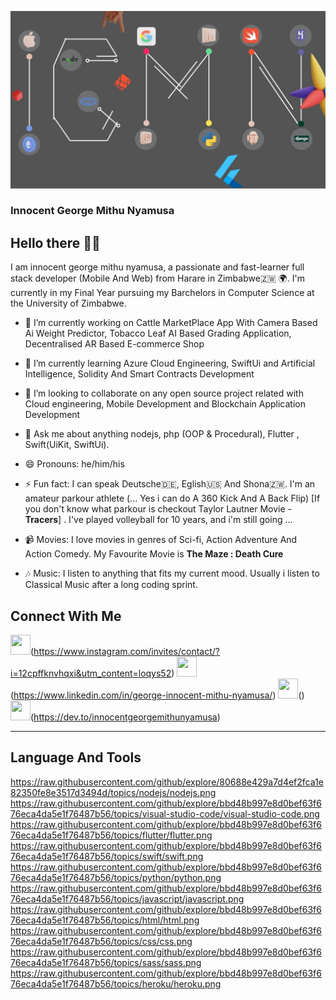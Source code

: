 [![Header](https://github.com/innocent-george-mithu-nyamusa/innocent-george-mithu-nyamusa/blob/0dd8ea08a040b34cc2ebc353047f5ff982e5d508/images/background-image.jpg "Header")](http://nyamusa.tech/)

### Innocent George Mithu Nyamusa

## Hello there 🖐🏽
I am innocent george mithu nyamusa, a passionate and fast-learner full stack developer (Mobile And Web) from Harare in Zimbabwe🇿🇼 🌍. I'm currently in my Final Year pursuing my Barchelors in Computer Science at the University of Zimbabwe.


- 🔭 I’m currently working on Cattle MarketPlace App With Camera Based Ai Weight Predictor, Tobacco Leaf AI Based Grading Application, Decentralised AR Based E-commerce Shop

- 🌱 I’m currently learning Azure Cloud Engineering, SwiftUi and Artificial Intelligence, Solidity And Smart Contracts Development

- 👯 I’m looking to collaborate on any open source project related with Cloud engineering, Mobile Development and Blockchain Application Development

- 💬 Ask me about anything nodejs, php (OOP & Procedural), Flutter , Swift(UiKit, SwiftUi).

- 😄 Pronouns: he/him/his

- ⚡ Fun fact: I can speak Deutsche🇩🇪, Eglish🇺🇸 And Shona🇿🇼. I'm an amateur parkour athlete (... Yes i can do A 360 Kick And A Back Flip) [If you don't know what parkour is checkout Taylor Lautner Movie - **Tracers**] . I've played volleyball for 10 years, and i'm still going ...

- 📹 Movies: I love movies in genres of Sci-fi, Action Adventure And Action Comedy. My Favourite Movie is **The Maze : Death Cure**

- 🎶 Music: I listen to anything that fits my current mood. Usually i listen to Classical Music after a long coding sprint.

## Connect With Me 
<img height="32" width="32" src="https://cdn.jsdelivr.net/npm/simple-icons@6.13.0/icons/instagram.svg">(https://www.instagram.com/invites/contact/?i=12cpffknvhqxi&utm_content=loqys52)
<img height="32" width="32" src="https://cdn.jsdelivr.net/npm/simple-icons@6.13.0/icons/linkedin.svg">(https://www.linkedin.com/in/george-innocent-mithu-nyamusa/)
<img height="32" width="32" src="https://cdn.jsdelivr.net/npm/simple-icons@6.13.0/icons/twitter.svg">()
<img height="32" width="32" src="https://cdn.jsdelivr.net/npm/simple-icons@6.13.0/icons/devdotto.svg">(https://dev.to/innocentgeorgemithunyamusa)

---

## Language And Tools

https://raw.githubusercontent.com/github/explore/80688e429a7d4ef2fca1e82350fe8e3517d3494d/topics/nodejs/nodejs.png
https://raw.githubusercontent.com/github/explore/bbd48b997e8d0bef63f676eca4da5e1f76487b56/topics/visual-studio-code/visual-studio-code.png
https://raw.githubusercontent.com/github/explore/bbd48b997e8d0bef63f676eca4da5e1f76487b56/topics/flutter/flutter.png
https://raw.githubusercontent.com/github/explore/bbd48b997e8d0bef63f676eca4da5e1f76487b56/topics/swift/swift.png
https://raw.githubusercontent.com/github/explore/bbd48b997e8d0bef63f676eca4da5e1f76487b56/topics/python/python.png
https://raw.githubusercontent.com/github/explore/bbd48b997e8d0bef63f676eca4da5e1f76487b56/topics/javascript/javascript.png
https://raw.githubusercontent.com/github/explore/bbd48b997e8d0bef63f676eca4da5e1f76487b56/topics/html/html.png
https://raw.githubusercontent.com/github/explore/bbd48b997e8d0bef63f676eca4da5e1f76487b56/topics/css/css.png
https://raw.githubusercontent.com/github/explore/bbd48b997e8d0bef63f676eca4da5e1f76487b56/topics/sass/sass.png
https://raw.githubusercontent.com/github/explore/bbd48b997e8d0bef63f676eca4da5e1f76487b56/topics/heroku/heroku.png

<!--
**innocent-george-mithu-nyamusa/innocent-george-mithu-nyamusa** is a ✨ _special_ ✨ repository because its `README.md` (this file) appears on your GitHub profile.

Here are some ideas to get you started:

- 🔭 I’m currently working on ...
- 🌱 I’m currently learning ...
- 👯 I’m looking to collaborate on ...
- 🤔 I’m looking for help with ...
- 💬 Ask me about ...
- 📫 How to reach me: ...
- 😄 Pronouns: ...
- ⚡ Fun fact: ...
-->
